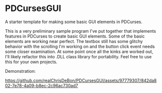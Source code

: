 # PDCursesGUI
A starter template for making some basic GUI elements in PDCurses.

This is a very preliminary sample program I've put together that implements features in PDCurses to create basic GUI elements.
Some of the basic elements are working near perfect. The textbox still has some glitchy behavior with the scrolling I'm working on and 
the button click event needs some closer examination. At some point once all the kinks are worked out, I'll likely refactor this into 
.DLL  class library for portability. Feel free to use this for your own projects. 

Demonstration:

https://github.com/realChrisDeBon/PDCursesGUI/assets/97779307/842da802-7e78-4a09-b8ec-2c96ac730ad7
